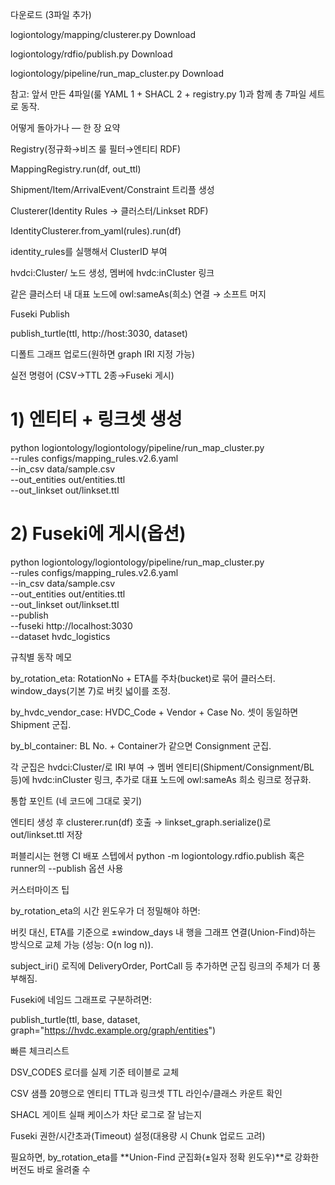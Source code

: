 다운로드 (3파일 추가)

logiontology/mapping/clusterer.py
Download

logiontology/rdfio/publish.py
Download

logiontology/pipeline/run_map_cluster.py
Download

참고: 앞서 만든 4파일(룰 YAML 1 + SHACL 2 + registry.py 1)과 함께 총 7파일 세트로 동작.

어떻게 돌아가나 — 한 장 요약

Registry(정규화→비즈 룰 필터→엔티티 RDF)

MappingRegistry.run(df, out_ttl)

Shipment/Item/ArrivalEvent/Constraint 트리플 생성

Clusterer(Identity Rules → 클러스터/Linkset RDF)

IdentityClusterer.from_yaml(rules).run(df)

identity_rules를 실행해서 ClusterID 부여

hvdci:Cluster/<uuid> 노드 생성, 멤버에 hvdc:inCluster 링크

같은 클러스터 내 대표 노드에 owl:sameAs(희소) 연결 → 소프트 머지

Fuseki Publish

publish_turtle(ttl, http://host:3030, dataset)

디폴트 그래프 업로드(원하면 graph IRI 지정 가능)

실전 명령어 (CSV→TTL 2종→Fuseki 게시)
# 1) 엔티티 + 링크셋 생성
python logiontology/logiontology/pipeline/run_map_cluster.py \
  --rules configs/mapping_rules.v2.6.yaml \
  --in_csv data/sample.csv \
  --out_entities out/entities.ttl \
  --out_linkset out/linkset.ttl

# 2) Fuseki에 게시(옵션)
python logiontology/logiontology/pipeline/run_map_cluster.py \
  --rules configs/mapping_rules.v2.6.yaml \
  --in_csv data/sample.csv \
  --out_entities out/entities.ttl \
  --out_linkset out/linkset.ttl \
  --publish \
  --fuseki http://localhost:3030 \
  --dataset hvdc_logistics

규칙별 동작 메모

by_rotation_eta: RotationNo + ETA를 주차(bucket)로 묶어 클러스터. window_days(기본 7)로 버킷 넓이를 조정.

by_hvdc_vendor_case: HVDC_Code + Vendor + Case No. 셋이 동일하면 Shipment 군집.

by_bl_container: BL No. + Container가 같으면 Consignment 군집.

각 군집은 hvdci:Cluster/<uuid>로 IRI 부여 → 멤버 엔티티(Shipment/Consignment/BL 등)에 hvdc:inCluster 링크, 추가로 대표 노드에 owl:sameAs 희소 링크로 정규화.

통합 포인트 (네 코드에 그대로 꽂기)

엔티티 생성 후 clusterer.run(df) 호출 → linkset_graph.serialize()로 out/linkset.ttl 저장

퍼블리시는 현행 CI 배포 스텝에서 python -m logiontology.rdfio.publish 혹은 runner의 --publish 옵션 사용

커스터마이즈 팁

by_rotation_eta의 시간 윈도우가 더 정밀해야 하면:

버킷 대신, ETA를 기준으로 ±window_days 내 행을 그래프 연결(Union-Find)하는 방식으로 교체 가능 (성능: O(n log n)).

subject_iri() 로직에 DeliveryOrder, PortCall 등 추가하면 군집 링크의 주체가 더 풍부해짐.

Fuseki에 네임드 그래프로 구분하려면:

publish_turtle(ttl, base, dataset, graph="https://hvdc.example.org/graph/entities")

빠른 체크리스트

 DSV_CODES 로더를 실제 기준 테이블로 교체

 CSV 샘플 20행으로 엔티티 TTL과 링크셋 TTL 라인수/클래스 카운트 확인

 SHACL 게이트 실패 케이스가 차단 로그로 잘 남는지

 Fuseki 권한/시간초과(Timeout) 설정(대용량 시 Chunk 업로드 고려)

필요하면, by_rotation_eta를 **Union-Find 군집화(±일자 정확 윈도우)**로 강화한 버전도 바로 올려줄 수
